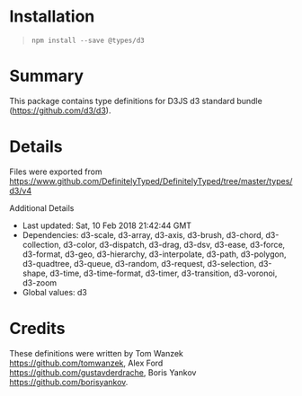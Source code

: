# Installation
> `npm install --save @types/d3`

# Summary
This package contains type definitions for D3JS d3 standard bundle (https://github.com/d3/d3).

# Details
Files were exported from https://www.github.com/DefinitelyTyped/DefinitelyTyped/tree/master/types/d3/v4

Additional Details
 * Last updated: Sat, 10 Feb 2018 21:42:44 GMT
 * Dependencies: d3-scale, d3-array, d3-axis, d3-brush, d3-chord, d3-collection, d3-color, d3-dispatch, d3-drag, d3-dsv, d3-ease, d3-force, d3-format, d3-geo, d3-hierarchy, d3-interpolate, d3-path, d3-polygon, d3-quadtree, d3-queue, d3-random, d3-request, d3-selection, d3-shape, d3-time, d3-time-format, d3-timer, d3-transition, d3-voronoi, d3-zoom
 * Global values: d3

# Credits
These definitions were written by Tom Wanzek <https://github.com/tomwanzek>, Alex Ford <https://github.com/gustavderdrache>, Boris Yankov <https://github.com/borisyankov>.
